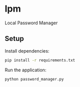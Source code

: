 # lpm

Local Password Manager

## Setup

Install dependencies:

```bash
pip install -r requirements.txt
```

Run the application:

```bash
python password_manager.py

